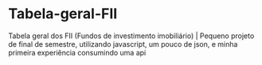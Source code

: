 # Tabela-geral-FII
Tabela geral dos FII (Fundos de investimento imobiliário) | Pequeno projeto de final de semestre, utilizando javascript, um pouco de json, e minha primeira experiência consumindo uma api

